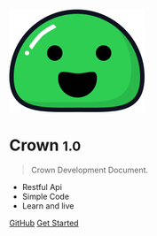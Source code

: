 <!-- _coverpage.md -->

![logo](crown.svg)

# Crown <small>1.0</small>

> Crown Development Document.

* Restful Api
* Simple Code
* Learn and live

[GitHub](https://github.com/Caratacus/Crown)
[Get Started](/#Crown)